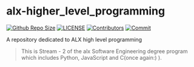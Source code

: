 # alx-higher_level_programming

[![Github Repo Size](https://img.shields.io/github/repo-size/stenwire/alx-higher_level_programming.svg)](https://github.com/stenwire/alx-higher_level_programming)
[![LICENSE](https://img.shields.io/npm/l/rhof.svg)](https://github.com/stenwire/alx-higher_level_programming/LICENSE)
[![Contributors](https://img.shields.io/github/contributors/stenwire/alx-higher_level_programming.svg)](https://github.com/stenwire/alx-higher_level_programming/graphs/contributors)
[![Commit](https://img.shields.io/github/last-commit/stenwire/alx-higher_level_programming.svg)](https://github.com/stenwire/alx-higher_level_programming/commits/master)

A repository dedicated to ALX high level programming
> This is Stream - 2 of the alx Software Engineering degree program which includes Python, JavaScript and C(once again:) ).

